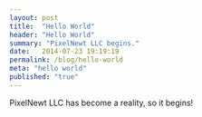 ```yaml
---
layout: post
title:  "Hello World"
header: "Hello World"
summary: "PixelNewt LLC begins."
date:   2014-07-23 19:19:19
permalink: /blog/hello-world
meta: "hello world"
published: "true"
---
```


PixelNewt LLC has become a reality, so it begins!
